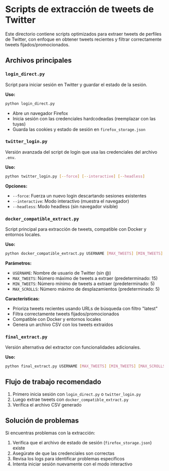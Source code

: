 # Scripts de extracción de tweets de Twitter

Este directorio contiene scripts optimizados para extraer tweets de perfiles de Twitter, con enfoque en obtener tweets recientes y filtrar correctamente tweets fijados/promocionados.

## Archivos principales

### `login_direct.py`

Script para iniciar sesión en Twitter y guardar el estado de la sesión.

**Uso:**
```bash
python login_direct.py
```

- Abre un navegador Firefox
- Inicia sesión con las credenciales hardcodeadas (reemplazar con las tuyas)
- Guarda las cookies y estado de sesión en `firefox_storage.json`

### `twitter_login.py`

Versión avanzada del script de login que usa las credenciales del archivo `.env`.

**Uso:**
```bash
python twitter_login.py [--force] [--interactive] [--headless]
```

**Opciones:**
- `--force`: Fuerza un nuevo login descartando sesiones existentes
- `--interactive`: Modo interactivo (muestra el navegador)
- `--headless`: Modo headless (sin navegador visible)

### `docker_compatible_extract.py`

Script principal para extracción de tweets, compatible con Docker y entornos locales.

**Uso:**
```bash
python docker_compatible_extract.py USERNAME [MAX_TWEETS] [MIN_TWEETS] [MAX_SCROLLS]
```

**Parámetros:**
- `USERNAME`: Nombre de usuario de Twitter (sin @)
- `MAX_TWEETS`: Número máximo de tweets a extraer (predeterminado: 15)
- `MIN_TWEETS`: Número mínimo de tweets a extraer (predeterminado: 5)
- `MAX_SCROLLS`: Número máximo de desplazamientos (predeterminado: 5)

**Características:**
- Prioriza tweets recientes usando URLs de búsqueda con filtro "latest"
- Filtra correctamente tweets fijados/promocionados
- Compatible con Docker y entornos locales
- Genera un archivo CSV con los tweets extraídos

### `final_extract.py`

Versión alternativa del extractor con funcionalidades adicionales.

**Uso:**
```bash
python final_extract.py USERNAME [MAX_TWEETS] [MIN_TWEETS] [MAX_SCROLLS]
```

## Flujo de trabajo recomendado

1. Primero inicia sesión con `login_direct.py` o `twitter_login.py`
2. Luego extrae tweets con `docker_compatible_extract.py`
3. Verifica el archivo CSV generado

## Solución de problemas

Si encuentras problemas con la extracción:

1. Verifica que el archivo de estado de sesión (`firefox_storage.json`) existe
2. Asegúrate de que las credenciales son correctas
3. Revisa los logs para identificar problemas específicos
4. Intenta iniciar sesión nuevamente con el modo interactivo 